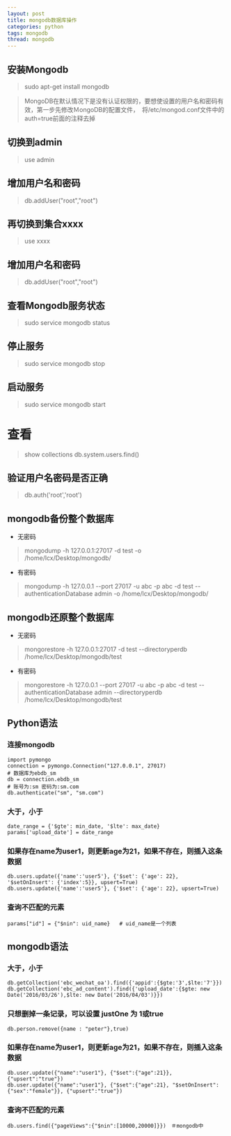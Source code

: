 ```yaml
---
layout: post
title: mongodb数据库操作
categories: python
tags: mongodb
thread: mongodb
---
```


## 安装Mongodb
> sudo apt-get install mongodb

> MongoDB在默认情况下是没有认证权限的，要想使设置的用户名和密码有效，第一步先修改ＭongoDB的配置文件，　将/etc/mongod.conf文件中的auth=true前面的注释去掉

## 切换到admin
> use admin

## 增加用户名和密码
> db.addUser("root","root")

## 再切换到集合xxxx
> use xxxx

## 增加用户名和密码
> db.addUser("root","root")

## 查看Mongodb服务状态
> sudo service mongodb status

## 停止服务
> sudo service mongodb stop

## 启动服务
> sudo service mongodb start

# 查看
> show collections
> db.system.users.find()

## 验证用户名密码是否正确
> db.auth('root','root')


## mongodb备份整个数据库
* 无密码
> mongodump -h 127.0.0.1:27017 -d test -o /home/lcx/Desktop/mongodb/

* 有密码
> mongodump -h 127.0.0.1 --port 27017 -u abc -p abc -d test --authenticationDatabase admin -o /home/lcx/Desktop/mongodb/

## mongodb还原整个数据库
* 无密码
> mongorestore -h 127.0.0.1:27017 -d test --directoryperdb /home/lcx/Desktop/mongodb/test

* 有密码
> mongorestore -h 127.0.0.1 --port 27017 -u abc -p abc -d test --authenticationDatabase admin --directoryperdb /home/lcx/Desktop/mongodb/test

## Python语法
### 连接mongodb
```
import pymongo
connection = pymongo.Connection("127.0.0.1", 27017)
# 数据库为ebdb_sm
db = connection.ebdb_sm
# 账号为:sm 密码为:sm.com
db.authenticate("sm", "sm.com")
```
### 大于，小于
```
date_range = {'$gte': min_date, '$lte': max_date}
params['upload_date'] = date_range
```

### 如果存在name为user1，则更新age为21，如果不存在，则插入这条数据
```
db.users.update({'name':'user5'}, {'$set': {'age': 22}, '$setOnInsert': {'index':5}}, upsert=True)
db.users.update({'name':'user5'}, {'$set': {'age': 22}, upsert=True)
```
### 查询不匹配的元素
```
params["id"] = {"$nin": uid_name}	# uid_name是一个列表
```
## mongodb语法
### 大于，小于
```
db.getCollection('ebc_wechat_oa').find({'appid':{$gte:'3',$lte:'7'}})
db.getCollection('ebc_ad_content').find({'upload_date':{$gte: new Date('2016/03/26'),$lte: new Date('2016/04/03')}})

```
### 只想删掉一条记录，可以设置 justOne 为 1或true
```
db.person.remove({name : "peter"},true)
```
### 如果存在name为user1，则更新age为21，如果不存在，则插入这条数据
```
db.user.update({"name":"user1"}, {"$set":{"age":21}}, {"upsert":"true"})
db.user.update({"name":"user1"}, {"$set":{"age":21}, "$setOnInsert":{"sex":"female"}}, {"upsert":"true"})
```
### 查询不匹配的元素
```
db.users.find({"pageViews":{"$nin":[10000,20000]}})　＃mongodb中
```